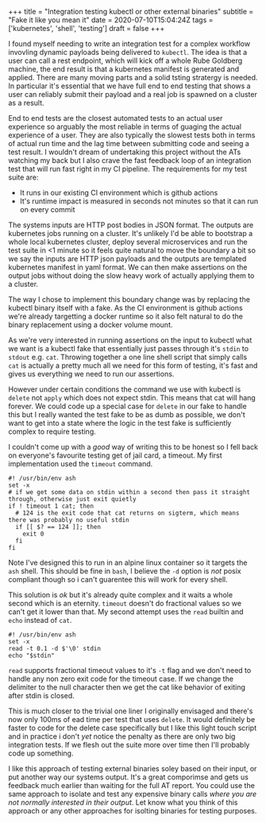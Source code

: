 +++
title = "Integration testing kubectl or other external binaries"
subtitle = "Fake it like you mean it"
date = 2020-07-10T15:04:24Z
tags = ['kubernetes', 'shell', 'testing']
draft = false
+++

I found myself needing to write an integration test for a complex workflow invovling dynamic payloads being delivered to `kubectl`. The idea is that a user can call a rest endpoint, which will kick off a whole Rube Goldberg machine, the end result is that a kubernetes manifest is generated and applied. There are many moving parts and a solid tsting stratergy is needed. In particular it's essential that we have full end to end testing that shows a user can reliably submit their payload and a real job is spawned on a cluster as a result.

End to end tests are the closest automated tests to an actual user experience so arguably the most reliable in terms of guaging the actual experience of a user. They are also typically the slowest tests both in terms of actual run time and the lag time between submitting code and seeing a test result. I wouldn't dream of undertaking this project without the ATs watching my back but I also crave the fast feedback loop of an integration test that will run fast right in my CI pipeline. The requirements for my test suite are:

* It runs in our existing CI environment which is github actions
* It's runtime impact is measured in seconds not minutes so that it can run on every commit

The systems inputs are HTTP post bodies in JSON format. The outputs are kubernetes jobs running on a cluster. It's unlikely I'd be able to bootstrap a whole local kubernetes cluster, deploy several microservices and run the test suite in <1 minute so it feels quite natural to move the boundary a bit so we say the inputs are HTTP json payloads and the outputs are templated kubernetes manifest in yaml format. We can then make assertions on the output jobs without doing the slow heavy work of actually applying them to a cluster.

The way I chose to implement this boundary change was by replacing the kubectl binary itself with a fake. As the CI environment is github actions we're already targetting a docker runtime so it also felt natural to do the binary replacement using a docker volume mount.

As we're very interested in running assertions on the input to kubectl what we want is a kubectl fake that essentially just passes through it's `stdin` to `stdout` e.g. `cat`. Throwing together a one line shell script that simply calls `cat` is actually a pretty much all we need for this form of testing, it's fast and gives us everything we need to run our assertions.

However under certain conditions the command we use with kubectl is `delete` not `apply` which does not expect stdin. This means that cat will hang forever. We could code up a special case for `delete` in our fake to handle this but I really wanted the test fake to be as dumb as possible, we don't want to get into a state where the logic in the test fake is sufficiently complex to require testing.

I couldn't come up with a _good_ way of writing this to be honest so I fell back on everyone's favourite testing get of jail card, a timeout. My first implementation used the `timeout` command.

```
#! /usr/bin/env ash
set -x
# if we get some data on stdin within a second then pass it straight through, otherwise just exit quietly
if ! timeout 1 cat; then
  # 124 is the exit code that cat returns on sigterm, which means there was probably no useful stdin
  if [[ $? == 124 ]]; then
    exit 0
  fi
fi
```
Note I've designed this to run in an alpine linux container so it targets the `ash` shell. This should be fine in `bash`, I believe the `-d` option is _not_ posix compliant though so i can't guarentee this will work for every shell.

This solution is _ok_ but it's already quite complex and it waits a whole second which is an eternity. `timeout` doesn't do fractional values so we can't get it lower than that. My second attempt uses the `read` builtin and `echo` instead of `cat`.

```
#! /usr/bin/env ash
set -x
read -t 0.1 -d $'\0' stdin
echo "$stdin"
```

`read` supports fractional timeout values to it's `-t` flag and we don't need to handle any non zero exit code for the timeout case. If we change the delimiter to the null character then we get the cat like behavior of exiting after stdin is closed.

This is much closer to the trivial one liner I originally envisaged and there's now only 100ms of ead time per test that uses `delete`. It would definitely be faster to code for the delete case specifically but I like this light touch script and in practice i don't _yet_ notice the penalty as there are only two big integration tests. If we flesh out the suite more over time then I'll probably code up something.

I like this approach of testing external binaries soley based on their input, or put another way our systems output. It's a great comporimse and gets us feedback much earlier than waiting for the full AT report. You could use the same approach to isolate and test any expensive binary calls _where you are not normally interested in their output_. Let know what you think of this approach or any other approaches for isolting binaries for testing purposes.
